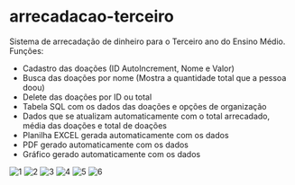 # arrecadacao-terceiro

Sistema de arrecadação de dinheiro para o Terceiro ano do Ensino Médio. Funções:
- Cadastro das doações (ID AutoIncrement, Nome e Valor)
- Busca das doações por nome (Mostra a quantidade total que a pessoa doou)
- Delete das doações por ID ou total
- Tabela SQL com os dados das doações e opções de organização
- Dados que se atualizam automaticamente com o total arrecadado, média das doações e total de doações
- Planilha EXCEL gerada automaticamente com os dados
- PDF gerado automaticamente com os dados
- Gráfico gerado automaticamente com os dados


![1](https://user-images.githubusercontent.com/98183878/158027208-3e85dc34-ea3e-43d8-ad77-bff8abf06c77.png)
![2](https://user-images.githubusercontent.com/98183878/158027215-5cf0a030-1d1c-4f0b-a66d-5d0da77e37ca.png)
![3 ](https://user-images.githubusercontent.com/98183878/158027216-a34ecdc3-54fe-45c5-996f-3e953d2a3836.png)
![4](https://user-images.githubusercontent.com/98183878/158027229-5c244157-4bad-4fdf-99a9-7842d2b98e55.png)
![5](https://user-images.githubusercontent.com/98183878/158027241-4740a5de-0742-4a79-a254-f58c0c99ca88.png)
![6](https://user-images.githubusercontent.com/98183878/158027245-411abc18-5299-4770-bf93-f30bca81c687.png)
